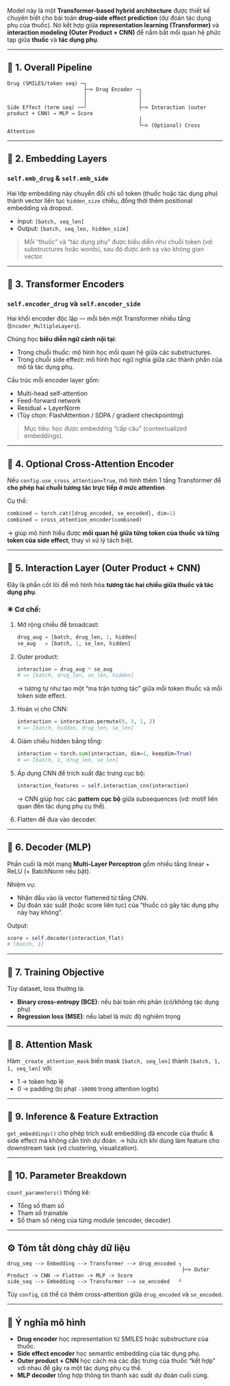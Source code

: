 Model này là một **Transformer-based hybrid architecture** được thiết kế chuyên biệt cho bài toán **drug–side effect prediction** (dự đoán tác dụng phụ của thuốc).
Nó kết hợp giữa **representation learning (Transformer)** và **interaction modeling (Outer Product + CNN)** để nắm bắt mối quan hệ phức tạp giữa **thuốc** và **tác dụng phụ**.

---

## 🧩 1. **Overall Pipeline**

```
Drug (SMILES/token seq) ─┐
                         ├─> Drug Encoder ─┐
                         │                 │
                         │                 │
Side Effect (term seq) ──┘                 ├─> Interaction (outer product + CNN) → MLP → Score
                                           │
                                           └─> (Optional) Cross Attention
```

---

## 🔹 2. **Embedding Layers**

### `self.emb_drug` & `self.emb_side`

Hai lớp embedding này chuyển đổi chỉ số token (thuốc hoặc tác dụng phụ) thành vector liên tục `hidden_size` chiều, đồng thời thêm positional embedding và dropout.

* Input: `[batch, seq_len]`
* Output: `[batch, seq_len, hidden_size]`

> Mỗi “thuốc” và “tác dụng phụ” được biểu diễn như chuỗi token (vd: substructures hoặc words), sau đó được ánh xạ vào không gian vector.

---

## 🔹 3. **Transformer Encoders**

### `self.encoder_drug` và `self.encoder_side`

Hai khối encoder độc lập — mỗi bên một Transformer nhiều tầng (`Encoder_MultipleLayers`).

Chúng học **biểu diễn ngữ cảnh nội tại**:

* Trong chuỗi thuốc: mô hình học mối quan hệ giữa các substructures.
* Trong chuỗi side effect: mô hình học ngữ nghĩa giữa các thành phần của mô tả tác dụng phụ.

Cấu trúc mỗi encoder layer gồm:

* Multi-head self-attention
* Feed-forward network
* Residual + LayerNorm
* (Tùy chọn: FlashAttention / SDPA / gradient checkpointing)

> Mục tiêu: học được embedding “cấp câu” (contextualized embeddings).

---

## 🔹 4. **Optional Cross-Attention Encoder**

Nếu `config.use_cross_attention=True`, mô hình thêm 1 tầng Transformer để **cho phép hai chuỗi tương tác trực tiếp ở mức attention**.

Cụ thể:

```python
combined = torch.cat([drug_encoded, se_encoded], dim=1)
combined = cross_attention_encoder(combined)
```

→ giúp mô hình hiểu được **mối quan hệ giữa từng token của thuốc và từng token của side effect**, thay vì xử lý tách biệt.

---

## 🔹 5. **Interaction Layer (Outer Product + CNN)**

Đây là phần cốt lõi để mô hình hóa **tương tác hai chiều giữa thuốc và tác dụng phụ**.

### ✳ Cơ chế:

1. Mở rộng chiều để broadcast:

   ```python
   drug_aug = [batch, drug_len, 1, hidden]
   se_aug   = [batch, 1, se_len, hidden]
   ```

2. Outer product:

   ```python
   interaction = drug_aug * se_aug
   # => [batch, drug_len, se_len, hidden]
   ```

   → tương tự như tạo một “ma trận tương tác” giữa mỗi token thuốc và mỗi token side effect.

3. Hoán vị cho CNN:

   ```python
   interaction = interaction.permute(0, 3, 1, 2)
   # => [batch, hidden, drug_len, se_len]
   ```

4. Giảm chiều hidden bằng tổng:

   ```python
   interaction = torch.sum(interaction, dim=1, keepdim=True)
   # => [batch, 1, drug_len, se_len]
   ```

5. Áp dụng CNN để trích xuất đặc trưng cục bộ:

   ```python
   interaction_features = self.interaction_cnn(interaction)
   ```

   → CNN giúp học các **pattern cục bộ** giữa subsequences (vd: motif liên quan đến tác dụng phụ cụ thể).

6. Flatten để đưa vào decoder.

---

## 🔹 6. **Decoder (MLP)**

Phần cuối là một mạng **Multi-Layer Perceptron** gồm nhiều tầng linear + ReLU (+ BatchNorm nếu bật).

Nhiệm vụ:

* Nhận đầu vào là vector flattened từ tầng CNN.
* Dự đoán xác suất (hoặc score liên tục) của “thuốc có gây tác dụng phụ này hay không”.

Output:

```python
score = self.decoder(interaction_flat)
# [batch, 1]
```

---

## 🔹 7. **Training Objective**

Tùy dataset, loss thường là:

* **Binary cross-entropy (BCE)**: nếu bài toán nhị phân (có/không tác dụng phụ)
* **Regression loss (MSE)**: nếu label là mức độ nghiêm trọng

---

## 🔹 8. **Attention Mask**

Hàm `_create_attention_mask` biến mask `[batch, seq_len]` thành `[batch, 1, 1, seq_len]` với:

* 1 → token hợp lệ
* 0 → padding (bị phạt `-10000` trong attention logits)

---

## 🔹 9. **Inference & Feature Extraction**

`get_embeddings()` cho phép trích xuất embedding đã encode của thuốc & side effect mà không cần tính dự đoán.
→ hữu ích khi dùng làm feature cho downstream task (vd clustering, visualization).

---

## 🔹 10. **Parameter Breakdown**

`count_parameters()` thống kê:

* Tổng số tham số
* Tham số trainable
* Số tham số riêng của từng module (encoder, decoder)

---

## ⚙️ Tóm tắt dòng chảy dữ liệu

```
drug_seq --> Embedding --> Transformer --> drug_encoded ┐
                                                         ├─> Outer Product -> CNN -> Flatten -> MLP -> Score
side_seq --> Embedding --> Transformer --> se_encoded   ┘
```

Tùy `config`, có thể có thêm cross-attention giữa `drug_encoded` và `se_encoded`.

---

## 🧠 Ý nghĩa mô hình

* **Drug encoder** học representation từ SMILES hoặc substructure của thuốc.
* **Side effect encoder** học semantic embedding của tác dụng phụ.
* **Outer product + CNN** học cách mà các đặc trưng của thuốc “kết hợp” với nhau để gây ra một tác dụng phụ cụ thể.
* **MLP decoder** tổng hợp thông tin thành xác suất dự đoán cuối cùng.
